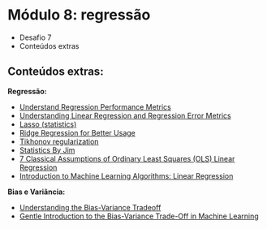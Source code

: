 # Módulo 8: regressão

- Desafio 7
- Conteúdos extras

## Conteúdos extras:
__Regressão:__
- [Understand Regression Performance Metrics](https://becominghuman.ai/understand-regression-performance-metrics-bdb0e7fcc1b3)
- [Understanding Linear Regression and Regression Error Metrics](https://www.dataquest.io/blog/understanding-regression-error-metrics)
- [Lasso (statistics)](https://en.wikipedia.org/wiki/Lasso_(statistics))
- [Ridge Regression for Better Usage](https://towardsdatascience.com/ridge-regression-for-better-usage-2f19b3a202db)
- [Tikhonov regularization](https://en.wikipedia.org/wiki/Tikhonov_regularization)
- [Statistics By Jim](https://statisticsbyjim.com/regression/gauss-markov-theorem-ols-blue)
- [7 Classical Assumptions of Ordinary Least Squares (OLS) Linear Regression](https://statisticsbyjim.com/regression/ols-linear-regression-assumptions)
- [Introduction to Machine Learning Algorithms: Linear Regression](https://towardsdatascience.com/introduction-to-machine-learning-algorithms-linear-regression-14c4e325882a)

__Bias e Variância:__
- [Understanding the Bias-Variance Tradeoff](http://scott.fortmann-roe.com/docs/BiasVariance.html)
- [Gentle Introduction to the Bias-Variance Trade-Off in Machine Learning](https://machinelearningmastery.com/gentle-introduction-to-the-bias-variance-trade-off-in-machine-learning)
